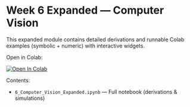 # Week 6 Expanded — Computer Vision

This expanded module contains detailed derivations and runnable Colab examples (symbolic + numeric) with interactive widgets.

Open in Colab:

[![Open In Colab](https://colab.research.google.com/assets/colab-badge.svg)](https://colab.research.google.com/github/Qazi-pk/Robotics-Learning-Roadmap/blob/main/6_Computer_Vision_Expanded.ipynb)

Contents:

- `6_Computer_Vision_Expanded.ipynb` — Full notebook (derivations & simulations)
